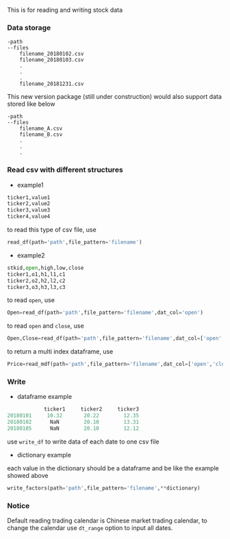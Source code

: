 This is for reading and writing stock data

### Data storage

```
-path
--files
    filename_20180102.csv
    filename_20180103.csv
    .
    .
    .
    filename_20181231.csv
```

This new version package (still under construction) would also support data stored like below 
```
-path
--files
    filename_A.csv
    filename_B.csv
    .
    .
    .
```

### Read csv with different structures
- example1
```python
ticker1,value1
ticker2,value2
ticker3,value3
ticker4,value4
```
to read this type of csv file, use
```python
read_df(path='path',file_pattern='filename')
```
- example2
```python
stkid,open,high,low,close
ticker1,o1,h1,l1,c1
ticker2,o2,h2,l2,c2
ticker3,o3,h3,l3,c3
```
to read ``open``, use
```python
Open=read_df(path='path',file_pattern='filename',dat_col='open')
```
to read ``open`` and  ``close``, use 
```python
Open,Close=read_df(path='path',file_pattern='filename',dat_col=['open','close'])
```
to return a multi index dataframe, use
```python
Price=read_mdf(path='path',file_pattern='filename',dat_col=['open','close'])
```

### Write
- dataframe example 
```python
            ticker1     ticker2     ticker3
20180101     10.32       20.22        12.35
20180102      NaN        20.10        13.31
20180105      NaN        20.10        12.12
```
use ``write_df`` to write data of each date to one csv file

- dictionary example

each value in the dictionary should be a dataframe and be like the example showed above
```python
write_factors(path='path',file_pattern='filename',**dictionary)
```

### Notice
Default reading trading calendar is Chinese market trading calendar, to change the calendar use ``dt_range`` option to input all dates.

